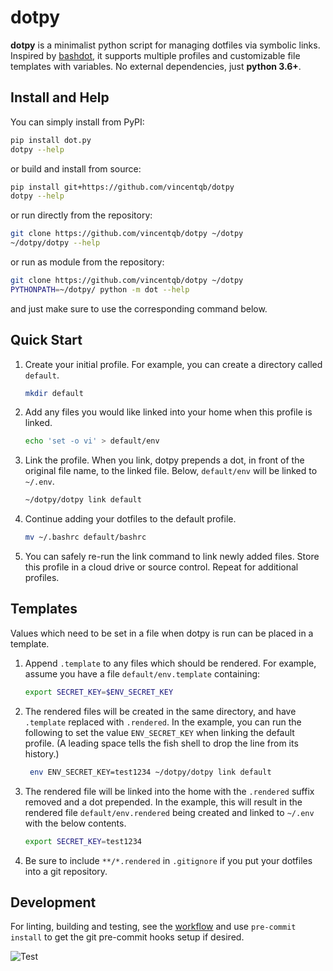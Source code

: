 # dotpy

**dotpy** is a minimalist python script for managing dotfiles via symbolic links. Inspired by [bashdot](https://github.com/bashdot/bashdot), it supports multiple profiles and customizable file templates with variables. No external dependencies, just **python 3.6+**.

## Install and Help

You can simply install from PyPI:

```sh
pip install dot.py
dotpy --help
```

or build and install from source:

```sh
pip install git+https://github.com/vincentqb/dotpy
dotpy --help
```

or run directly from the repository:

```sh
git clone https://github.com/vincentqb/dotpy ~/dotpy
~/dotpy/dotpy --help
```

or run as module from the repository:

```sh
git clone https://github.com/vincentqb/dotpy ~/dotpy
PYTHONPATH=~/dotpy/ python -m dot --help
```

and just make sure to use the corresponding command below.

## Quick Start

1. Create your initial profile. For example, you can create a directory called `default`.

   ```sh
   mkdir default
   ```

1. Add any files you would like linked into your home when this profile is linked.

   ```sh
   echo 'set -o vi' > default/env
   ```

1. Link the profile. When you link, dotpy prepends a dot, in front of the original file name, to the linked file. Below, `default/env` will be linked to `~/.env`.

   ```sh
   ~/dotpy/dotpy link default
   ```

1. Continue adding your dotfiles to the default profile.

   ```sh
   mv ~/.bashrc default/bashrc
   ```

1. You can safely re-run the link command to link newly added files. Store this profile in a cloud drive or source control. Repeat for additional profiles.

## Templates

Values which need to be set in a file when dotpy is run can be placed in a template.

1. Append `.template` to any files which should be rendered. For example, assume you have a file `default/env.template` containing:

   ```sh
   export SECRET_KEY=$ENV_SECRET_KEY
   ```

1. The rendered files will be created in the same directory, and have `.template` replaced with `.rendered`. In the example, you can run the following to set the value `ENV_SECRET_KEY` when linking the default profile. (A leading space tells the fish shell to drop the line from its history.)

   ```sh
    env ENV_SECRET_KEY=test1234 ~/dotpy/dotpy link default
   ```

1. The rendered file will be linked into the home with the `.rendered` suffix removed and a dot prepended. In the example, this will result in the rendered file `default/env.rendered` being created and linked to `~/.env` with the below contents.

   ```sh
   export SECRET_KEY=test1234
   ```

1. Be sure to include `**/*.rendered` in `.gitignore` if you put your dotfiles into a git repository.

## Development

For linting, building and testing, see the [workflow](https://github.com/vincentqb/dotpy/blob/main/.github/workflows/python-app.yml) and use `pre-commit install` to get the git pre-commit hooks setup if desired.

![Test](https://github.com/vincentqb/dotpy/actions/workflows/python-app.yml/badge.svg)
